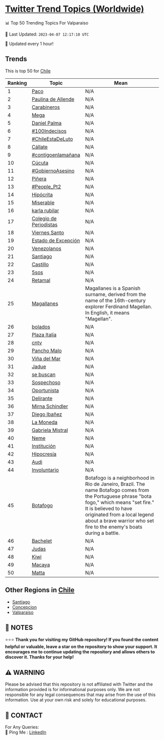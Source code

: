 [Twitter Trend Topics (Worldwide)](https://github.com/ErcinDedeoglu/Twitter-Trend-Topics)
==========


📊 Top 50 Trending Topics For Valparaiso

📆 Last Updated: `2023-04-07 12:17:10 UTC`

🔧 Updated every 1 hour!


## Trends

This is top 50 for [Chile](</Chile>)

| Ranking | Topic | Mean |
| ------- | ------------ | ------------ |
| 1 | [Paco](http://twitter.com/search?q=Paco) | N/A |
| 2 | [Paulina de Allende](http://twitter.com/search?q=Paulina+de+Allende) | N/A |
| 3 | [Carabineros](http://twitter.com/search?q=Carabineros) | N/A |
| 4 | [Mega](http://twitter.com/search?q=Mega) | N/A |
| 5 | [Daniel Palma](http://twitter.com/search?q=Daniel+Palma) | N/A |
| 6 | [#100Indecisos](http://twitter.com/search?q=%23100Indecisos) | N/A |
| 7 | [#ChileEstaDeLuto](http://twitter.com/search?q=%23ChileEstaDeLuto) | N/A |
| 8 | [Cállate](http://twitter.com/search?q=C%c3%a1llate) | N/A |
| 9 | [#contigoenlamañana](http://twitter.com/search?q=%23contigoenlama%c3%b1ana) | N/A |
| 10 | [Cúcuta](http://twitter.com/search?q=C%c3%bacuta) | N/A |
| 11 | [#GobiernoAsesino](http://twitter.com/search?q=%23GobiernoAsesino) | N/A |
| 12 | [Piñera](http://twitter.com/search?q=Pi%c3%b1era) | N/A |
| 13 | [#People_Pt2](http://twitter.com/search?q=%23People_Pt2) | N/A |
| 14 | [Hipócrita](http://twitter.com/search?q=Hip%c3%b3crita) | N/A |
| 15 | [Miserable](http://twitter.com/search?q=Miserable) | N/A |
| 16 | [karla rubilar](http://twitter.com/search?q=karla+rubilar) | N/A |
| 17 | [Colegio de Periodistas](http://twitter.com/search?q=Colegio+de+Periodistas) | N/A |
| 18 | [Viernes Santo](http://twitter.com/search?q=Viernes+Santo) | N/A |
| 19 | [Estado de Excepción](http://twitter.com/search?q=Estado+de+Excepci%c3%b3n) | N/A |
| 20 | [Venezolanos](http://twitter.com/search?q=Venezolanos) | N/A |
| 21 | [Santiago](http://twitter.com/search?q=Santiago) | N/A |
| 22 | [Castillo](http://twitter.com/search?q=Castillo) | N/A |
| 23 | [5sos](http://twitter.com/search?q=5sos) | N/A |
| 24 | [Retamal](http://twitter.com/search?q=Retamal) | N/A |
| 25 | [Magallanes](http://twitter.com/search?q=Magallanes) | Magallanes is a Spanish surname, derived from the name of the 16th-century explorer Ferdinand Magellan. In English, it means "Magellan". |
| 26 | [bolados](http://twitter.com/search?q=bolados) | N/A |
| 27 | [Plaza Italia](http://twitter.com/search?q=Plaza+Italia) | N/A |
| 28 | [cntv](http://twitter.com/search?q=cntv) | N/A |
| 29 | [Pancho Malo](http://twitter.com/search?q=Pancho+Malo) | N/A |
| 30 | [Viña del Mar](http://twitter.com/search?q=Vi%c3%b1a+del+Mar) | N/A |
| 31 | [Jadue](http://twitter.com/search?q=Jadue) | N/A |
| 32 | [se buscan](http://twitter.com/search?q=se+buscan) | N/A |
| 33 | [Sospechoso](http://twitter.com/search?q=Sospechoso) | N/A |
| 34 | [Oportunista](http://twitter.com/search?q=Oportunista) | N/A |
| 35 | [Delirante](http://twitter.com/search?q=Delirante) | N/A |
| 36 | [Mirna Schindler](http://twitter.com/search?q=Mirna+Schindler) | N/A |
| 37 | [Diego Ibañez](http://twitter.com/search?q=Diego+Iba%c3%b1ez) | N/A |
| 38 | [La Moneda](http://twitter.com/search?q=La+Moneda) | N/A |
| 39 | [Gabriela Mistral](http://twitter.com/search?q=Gabriela+Mistral) | N/A |
| 40 | [Neme](http://twitter.com/search?q=Neme) | N/A |
| 41 | [Institución](http://twitter.com/search?q=Instituci%c3%b3n) | N/A |
| 42 | [Hipocresía](http://twitter.com/search?q=Hipocres%c3%ada) | N/A |
| 43 | [Audi](http://twitter.com/search?q=Audi) | N/A |
| 44 | [Involuntario](http://twitter.com/search?q=Involuntario) | N/A |
| 45 | [Botafogo](http://twitter.com/search?q=Botafogo) | Botafogo is a neighborhood in Rio de Janeiro, Brazil. The name Botafogo comes from the Portuguese phrase "bota fogo," which means "set fire." It is believed to have originated from a local legend about a brave warrior who set fire to the enemy's boats during a battle. |
| 46 | [Bachelet](http://twitter.com/search?q=Bachelet) | N/A |
| 47 | [Judas](http://twitter.com/search?q=Judas) | N/A |
| 48 | [Kiwi](http://twitter.com/search?q=Kiwi) | N/A |
| 49 | [Macaya](http://twitter.com/search?q=Macaya) | N/A |
| 50 | [Matta](http://twitter.com/search?q=Matta) | N/A |



## Other Regions in [Chile](</Chile>)

* [Santiago](</Chile/Santiago.md>)
* [Concepcion](</Chile/Concepcion.md>)
* [Valparaiso](</Chile/Valparaiso.md>)



## 📝 NOTES

⭐⭐⭐ **Thank you for visiting my GitHub repository! If you found the content helpful or valuable, leave a star on the repository to show your support. It encourages me to continue updating the repository and allows others to discover it. Thanks for your help!**


## ⚠️ WARNING

Please be advised that this repository is not affiliated with Twitter and the information provided is for informational purposes only. We are not responsible for any legal consequences that may arise from the use of this information. Use at your own risk and solely for educational purposes.


## 📨 CONTACT

 For Any Queries:  
            🏓 Ping Me : [LinkedIn](https://www.linkedin.com/in/ercindedeoglu/)
